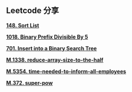## Leetcode 分享

**[148. Sort List](./LeetCode/148)**

**[1018. Binary Prefix Divisible By 5](./LeetCode/1018)**

**[701. Insert into a Binary Search Tree](./LeetCode/701)**

**[M.1338. reduce-array-size-to-the-half](./LeetCode/1338.md)**

**[M.5354. time-needed-to-inform-all-employees](./LeetCode/5354.md)**

**[M.372. super-pow](./LeetCode/372.md)**
